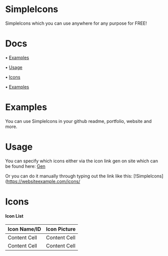 # SimpleIcons
SimpleIcons which you can use anywhere for any purpose for FREE!

# Docs
• [Examples](https://github.com/DrMixxer/SimpleIcons#Examples)

• [Usage](https://github.com/DrMixxer/SimpleIcons#Usage)

• [Icons](https://github.com/DrMixxer/SimpleIcons#Icons)

• [Examples](https://github.com/DrMixxer/SimpleIcons#Examples)


# Examples
You can use SimpleIcons in your github readme, portfolio, website and more.

# Usage

You can specify which icons either via the icon link gen on site which can be found here: 
[Gen](https://)

Or you can do it manually through typing out the link like this: 
[!SimpleIcons](https://websiteexample.com/icons/

# Icons 

#### Icon List

| Icon Name/ID  | Icon Picture  |
| ------------- | ------------- |
| Content Cell  | Content Cell  |
| Content Cell  | Content Cell  |

